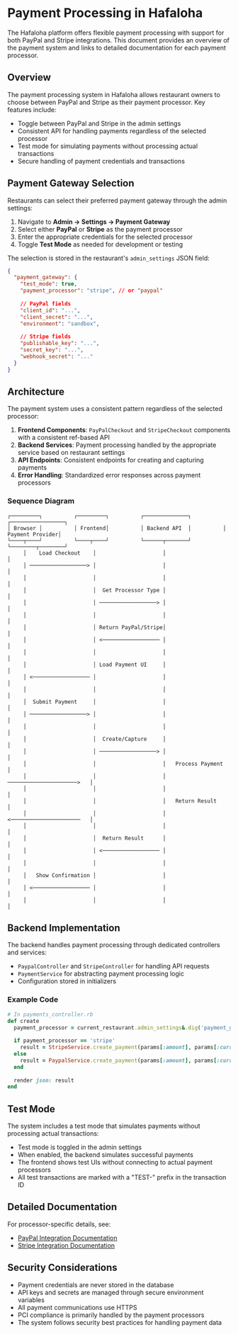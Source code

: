 # Payment Processing in Hafaloha

The Hafaloha platform offers flexible payment processing with support for both PayPal and Stripe integrations. This document provides an overview of the payment system and links to detailed documentation for each payment processor.

## Overview

The payment processing system in Hafaloha allows restaurant owners to choose between PayPal and Stripe as their payment processor. Key features include:

- Toggle between PayPal and Stripe in the admin settings
- Consistent API for handling payments regardless of the selected processor
- Test mode for simulating payments without processing actual transactions
- Secure handling of payment credentials and transactions

## Payment Gateway Selection

Restaurants can select their preferred payment gateway through the admin settings:

1. Navigate to **Admin → Settings → Payment Gateway**
2. Select either **PayPal** or **Stripe** as the payment processor
3. Enter the appropriate credentials for the selected processor
4. Toggle **Test Mode** as needed for development or testing

The selection is stored in the restaurant's `admin_settings` JSON field:

```json
{
  "payment_gateway": {
    "test_mode": true,
    "payment_processor": "stripe", // or "paypal"
    
    // PayPal fields
    "client_id": "...",
    "client_secret": "...",
    "environment": "sandbox",
    
    // Stripe fields
    "publishable_key": "...",
    "secret_key": "...",
    "webhook_secret": "..."
  }
}
```

## Architecture

The payment system uses a consistent pattern regardless of the selected processor:

1. **Frontend Components**: `PayPalCheckout` and `StripeCheckout` components with a consistent ref-based API
2. **Backend Services**: Payment processing handled by the appropriate service based on restaurant settings
3. **API Endpoints**: Consistent endpoints for creating and capturing payments
4. **Error Handling**: Standardized error responses across payment processors

### Sequence Diagram

```
┌─────────┐          ┌─────────┐          ┌──────────────┐          ┌─────────────────┐
│ Browser │          │ Frontend│          │ Backend API  │          │ Payment Provider│
└────┬────┘          └────┬────┘          └──────┬───────┘          └────────┬────────┘
     │    Load Checkout    │                     │                           │
     │ ──────────────────> │                     │                           │
     │                     │                     │                           │
     │                     │  Get Processor Type │                           │
     │                     │ ──────────────────> │                           │
     │                     │                     │                           │
     │                     │ Return PayPal/Stripe│                           │
     │                     │ <────────────────── │                           │
     │                     │                     │                           │
     │                     │ Load Payment UI     │                           │
     │ <────────────────── │                     │                           │
     │                     │                     │                           │
     │  Submit Payment     │                     │                           │
     │ ──────────────────> │                     │                           │
     │                     │                     │                           │
     │                     │  Create/Capture     │                           │
     │                     │ ──────────────────> │                           │
     │                     │                     │   Process Payment         │
     │                     │                     │ ──────────────────────>   │
     │                     │                     │                           │
     │                     │                     │   Return Result           │
     │                     │                     │ <──────────────────────   │
     │                     │                     │                           │
     │                     │  Return Result      │                           │
     │                     │ <────────────────── │                           │
     │                     │                     │                           │
     │   Show Confirmation │                     │                           │
     │ <────────────────── │                     │                           │
     │                     │                     │                           │
```

## Backend Implementation

The backend handles payment processing through dedicated controllers and services:

- `PaypalController` and `StripeController` for handling API requests
- `PaymentService` for abstracting payment processing logic
- Configuration stored in initializers

### Example Code

```ruby
# In payments_controller.rb
def create
  payment_processor = current_restaurant.admin_settings&.dig('payment_gateway', 'payment_processor') || 'paypal'
  
  if payment_processor == 'stripe'
    result = StripeService.create_payment(params[:amount], params[:currency])
  else
    result = PaypalService.create_payment(params[:amount], params[:currency])
  end
  
  render json: result
end
```

## Test Mode

The system includes a test mode that simulates payments without processing actual transactions:

- Test mode is toggled in the admin settings
- When enabled, the backend simulates successful payments
- The frontend shows test UIs without connecting to actual payment processors
- All test transactions are marked with a "TEST-" prefix in the transaction ID

## Detailed Documentation

For processor-specific details, see:

- [PayPal Integration Documentation](paypal_integration.md)
- [Stripe Integration Documentation](stripe_integration.md)

## Security Considerations

- Payment credentials are never stored in the database
- API keys and secrets are managed through secure environment variables
- All payment communications use HTTPS
- PCI compliance is primarily handled by the payment processors
- The system follows security best practices for handling payment data
